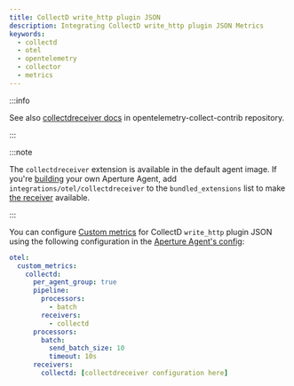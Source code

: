 ```yaml
---
title: CollectD write_http plugin JSON
description: Integrating CollectD write_http plugin JSON Metrics
keywords:
  - collectd
  - otel
  - opentelemetry
  - collector
  - metrics
---
```


:::info

See also [collectdreceiver docs][receiver] in opentelemetry-collect-contrib
repository.

:::

:::note

The `collectdreceiver` extension is available in the default agent image. If
you're [building][build] your own Aperture Agent, add
`integrations/otel/collectdreceiver` to the `bundled_extensions` list to make
[the receiver][receiver] available.

:::

You can configure [Custom metrics][custom-metrics] for CollectD `write_http`
plugin JSON using the following configuration in the [Aperture Agent's
config][agent-config]:

```yaml
otel:
  custom_metrics:
    collectd:
      per_agent_group: true
      pipeline:
        processors:
          - batch
        receivers:
          - collectd
      processors:
        batch:
          send_batch_size: 10
          timeout: 10s
      receivers:
        collectd: [collectdreceiver configuration here]
```

[build]: /reference/aperturectl/build/agent/agent.md
[receiver]:
  https://github.com/open-telemetry/opentelemetry-collector-contrib/tree/main/receiver/collectdreceiver
[custom-metrics]: /reference/configuration/agent.md#custom-metrics-config
[agent-config]: /reference/configuration/agent.md#agent-o-t-e-l-config
